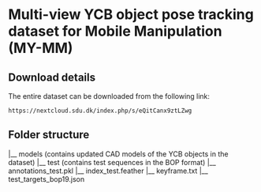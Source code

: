 # Multi-view YCB object pose tracking dataset for Mobile Manipulation (MY-MM)


## Download details
The entire dataset can be downloaded from the following link:
```
https://nextcloud.sdu.dk/index.php/s/eQitCanx9ztLZwg
```

## Folder structure
|__ models (contains updated CAD models of the YCB objects in the dataset)
|__ test (contains test sequences in the BOP format)
|__ annotations_test.pkl
|__ index_test.feather
|__ keyframe.txt
|__ test_targets_bop19.json

